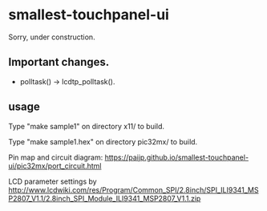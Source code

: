 # smallest-touchpanel-ui

Sorry, under construction.

## Important changes.

- polltask() -> lcdtp_polltask().

## usage

Type "make sample1" on directory x11/ to build.

Type "make sample1.hex" on directory pic32mx/ to build.

Pin map and circuit diagram: https://paijp.github.io/smallest-touchpanel-ui/pic32mx/port_circuit.html

LCD parameter settings by http://www.lcdwiki.com/res/Program/Common_SPI/2.8inch/SPI_ILI9341_MSP2807_V1.1/2.8inch_SPI_Module_ILI9341_MSP2807_V1.1.zip
